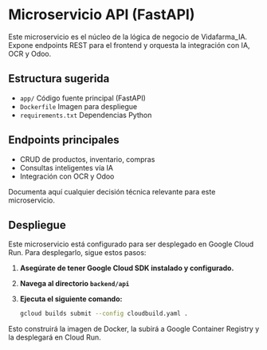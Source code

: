 # Microservicio API (FastAPI)

Este microservicio es el núcleo de la lógica de negocio de Vidafarma_IA. Expone endpoints REST para el frontend y orquesta la integración con IA, OCR y Odoo.

## Estructura sugerida
- `app/` Código fuente principal (FastAPI)
- `Dockerfile` Imagen para despliegue
- `requirements.txt` Dependencias Python

## Endpoints principales
- CRUD de productos, inventario, compras
- Consultas inteligentes vía IA
- Integración con OCR y Odoo

Documenta aquí cualquier decisión técnica relevante para este microservicio.

## Despliegue

Este microservicio está configurado para ser desplegado en Google Cloud Run. Para desplegarlo, sigue estos pasos:

1.  **Asegúrate de tener Google Cloud SDK instalado y configurado.**

2.  **Navega al directorio `backend/api`**

3.  **Ejecuta el siguiente comando:**

    ```bash
    gcloud builds submit --config cloudbuild.yaml .
    ```

Esto construirá la imagen de Docker, la subirá a Google Container Registry y la desplegará en Cloud Run. 